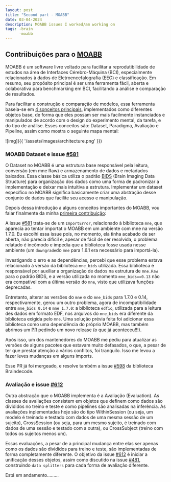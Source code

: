 ```yaml
---
layout: post
title: "Second part - MOABB"
date: 03-04-2024
description: MOABB issues I worked/am working on 
tags: -brain
      -moabb
---
```


## Contriibuições para o [MOABB](https://moabb.neurotechx.com/docs/index.html)

MOABB é um software livre voltado para facilitar a reprodutibilidade de estudos na área de Interfaces Cérebro-Máquina (BCI), especialmente relacionados à dados de Eletroencefalografia (EEG) e classificação. Em resumo, seu propósito principal é ser uma ferramenta fácil, aberta e colaborativa para benchmarking em BCI, facilitando a análise e comparação de resultados. 

Para facilitar a construção e comparação de modelos, essa ferramenta baseia-se em [4 sonceitos principais](https://moabb.neurotechx.com/docs/main_concepts.html), implementados como diferentes objetos base, de forma que eles possam ser mais facilmente instanciados e manipulados de acordo com o design do experimento mental, da tarefa, e do tipo de análise. Esses conceitos são: Dataset, Paradigma, Avaliação e Pipeline, assim como mostra o seguinte mapa mental:

![img]({{ '/assets/images/architecture.png' }})

### MOABB Dataset e issue [#581](https://github.com/NeuroTechX/moabb/issues/581#issue-2268578428)

O Dataset no MOABB é uma estrutura base responsável pela leitura, conversão (em mne Raw) e armazenamento de dados e metadados baixados. Essa classe básica utiliza o padrão [BIDS](https://bids.neuroimaging.io/) (Brain Imaging Data Structure) para organização dos dados como uma forma de padronizar a implementação e deixar mais intuitiva a estrutura. Implementar um dataset específico no MOABB significa basicamente criar uma abstração desse conjunto de dados que facilite seu acesso e manipulação.

Depois dessa introdução a alguns conceitos importantes do MOABB, vou falar finalmente da minha [primeira contribuição](https://github.com/NeuroTechX/moabb/pull/586#issue-2270191524):

A issue [#581](https://github.com/NeuroTechX/moabb/issues/581#issue-2268578428) trata-se de um `ImportError`, relacionado à biblioteca `mne`, que aparecia ao tentar importat o MOABB em um ambiente com mne na versão 1.7.0. Eu escolhi essa issue pois, no momento, ela tinha acabado de ser aberta, não parecia difícil e, apesar de fácil de ser resolvida, o problema relatado é incômodo e impedia que a biblioteca fosse usada nesse ambiente (um `downgrade`do `mne` para 1.6.1 era necessário para importá-la).

Investigando o erro e as dependências, percebi que esse problema estava relacionado à versão da biblioteca `mne_bids` utilizada. Essa biblioteca é responsável por auxiliar a organização de dados na estrutura de `mne.Raw` para o padrão BIDS, e a versão utilizada no momento `mne_bids==0.13` não era compatível com a última versão do `mne`, visto que utilizava funções deprecadas.

Entretanto, alterar as versões do `mne` e do `mne_bids` para 1.7.0 e 0.14, respectivamente, gerou um outro problema, agora de incompatibilidade entre `mne_bids 0.14` e `mne 1.7.0`: a biblioteca `edfio`, utilizada para a leitura des dados em formato EDF, nos arquivos do `mne_bids` era diferente da biblioteca exigida pelo `mne`. Uma solução prévia feita foi adicionar essa biblioteca como uma dependência do próprio MOABB, mas também abrimos um [PR](https://github.com/mne-tools/mne-bids/issues/1247#issue-2287700823) pedindo um novo release (o que já aconteceu!!!).

Após isso, um dos mantenedores do MOABB me pediu para atualizar as versões de alguns pacotes que estavam muito defasados, o que, a pesar de ter que prestar atenção a vários conflitos, foi tranquilo. Isso me levou a fazer leves mudanças em alguns imports.

Esse PR já foi mergeado, e resolve também a issue [#598](https://github.com/braindecode/braindecode/issues/598) da biblioteca Braindecode.

### Avaliação e issue [#612](https://github.com/NeuroTechX/moabb/issues/612)

Outra abstração que o MOABB implementa é a Avaliação (Evaluation). As classes de avaliações consistem em objetos que definem como dados são divididos no treino e teste e como pipelines são analisadas na inferência. As avaliações inplementadas hoje são do tipo WithinSession (ou seja, um modelo é treinado e testado com dados de uma mesma sessão de um sujeito), CrossSession (ou seja, para um mesmo sujeito, é treinado com dados de uma sessão e testado com a outra), ou CrossSubject (treino com todos os sujeitos menos um).

Essas evaluações, a pesar de a principal mudança entre elas ser apenas como os dados são divididos para treino e teste, são implementadas de forma completamente diferente. O objetivo da issue [#612](https://github.com/NeuroTechX/moabb/issues/612) é iniciar a unificação desses objetos, assim como discutido na issue [#481](https://github.com/NeuroTechX/moabb/issues/481#issue-1892103786), construindo `data splitters` para cada forma de avaliação diferente.

Está em andamento.........




